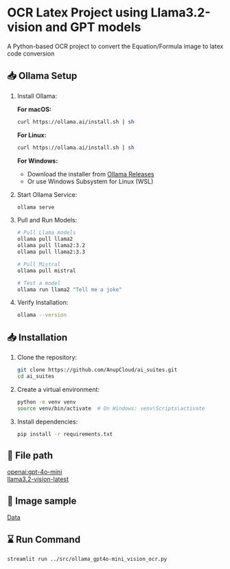 # OCR Latex Project using Llama3.2-vision and GPT models

A Python-based OCR project to convert the Equation/Formula image to latex code conversion

## 📥 Ollama Setup

1. Install Ollama:
   
   **For macOS:**
   ```bash
   curl https://ollama.ai/install.sh | sh
   ```

   **For Linux:**
   ```bash
   curl https://ollama.ai/install.sh | sh
   ```

   **For Windows:**
   - Download the installer from [Ollama Releases](https://github.com/ollama/ollama/releases)
   - Or use Windows Subsystem for Linux (WSL)

2. Start Ollama Service:
   ```bash
   ollama serve
   ```

3. Pull and Run Models:
   ```bash
   # Pull Llama models
   ollama pull llama2
   ollama pull llama2:3.2
   ollama pull llama2:3.3

   # Pull Mistral
   ollama pull mistral

   # Test a model
   ollama run llama2 "Tell me a joke"
   ```

4. Verify Installation:
   ```bash
   ollama --version
   ```

## 📥 Installation

1. Clone the repository:
   ```bash
   git clone https://github.com/AnupCloud/ai_suites.git
   cd ai_suites
   ```

2. Create a virtual environment:
   ```bash
   python -m venv venv
   source venv/bin/activate  # On Windows: venv\Scripts\activate
   ```

3. Install dependencies:
   ```bash
   pip install -r requirements.txt
   
## 📁 File path
[openai:gpt-4o-mini](https://github.com/AnupCloud/ai_suites/blob/main/src/ollama_gpt4o-mini_vision_ocr.py) \
[llama3.2-vision-latest](https://github.com/AnupCloud/ai_suites/blob/main/src/ollama_llama3.2-vision_ocr.py)

## 📸 Image sample
[Data](https://github.com/AnupCloud/ai_suites/blob/main/src/ocr_data/1.jpg)

## ⌛️ Run Command
```bash
streamlit run ../src/ollama_gpt4o-mini_vision_ocr.py
```